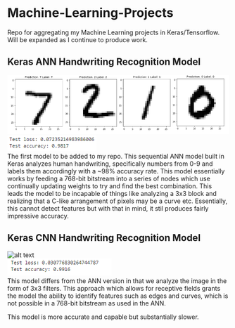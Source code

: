 # Machine-Learning-Projects
Repo for aggregating my Machine Learning projects in Keras/Tensorflow. Will be expanded as I continue to produce work.

## Keras ANN Handwriting Recognition Model
![alt text](imgs/handwriting.PNG)
![alt text](imgs/ANN_accuracy.PNG)  
The first model to be added to my repo. This sequential ANN model built in Keras analyzes human handwriting, specifically
numbers from 0-9 and labels them accordingly with a ~98% accuracy rate. This model essentially works by feeding a 768-bit bitstream into a series of nodes which use continually updating weights to try and find the best combination. This leads the model to be incapable of things like analyzing a 3x3 block and realizing that a C-like arrangement of pixels may be a curve etc. Essentially, this cannot detect features but with that in mind, it stil produces fairly impressive accuracy.

## Keras CNN Handwriting Recognition Model
![alt text](https://adeshpande3.github.io/assets/Cover.png)  
![alt text](imgs/CNN_accuracy.PNG)  
This model differs from the ANN version in that we analyze the image in the form of 3x3 filters. This approach which allows for receptive fields grants the model the ability to identify features such as edges and curves, which is not possible in a 768-bit bitstream as used in the ANN.

This model is more accurate and capable but substantially slower.
